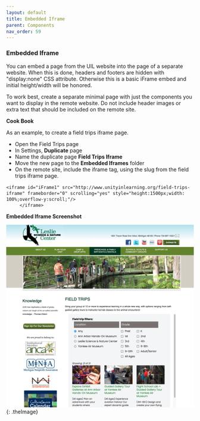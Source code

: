 ```yaml
---
layout: default
title: Embedded Iframe
parent: Components
nav_order: 59
---
```


### Embedded Iframe

You can embed a page from the UIL website into the page of a separate website.  When this is done, headers and footers are hidden with "display:none" CSS attribute. Otherwise this is a basic iFrame embed and initial height/width will be honored.

To work best, create a separate minimal page with just the components you want to display
in the remote website.  Do not include header images or extra text that should be
included on the remote site.

**Cook Book**

As an example, to create a field trips iframe page.

- Open the Field Trips page
- In Settings, **Duplicate** page
- Name the duplicate page **Field Trips Iframe**
- Move the new page to the **Embedded Iframes** folder
- On the remote site, include the iframe tag, using the slug from the field trips iframe page.

```
<iframe id="iFrame1" src="http://www.unityinlearning.org/field-trips-iframe" frameborder="0" scrolling="yes" style="height:1500px;width: 100%;overflow-y:scroll;"/>
     </iframe>
```
**Embedded Iframe Screenshot**

![Alt Embedded Iframe](../../assets/images/embediframe.jpg "Embedded Iframe"){: .theImage}